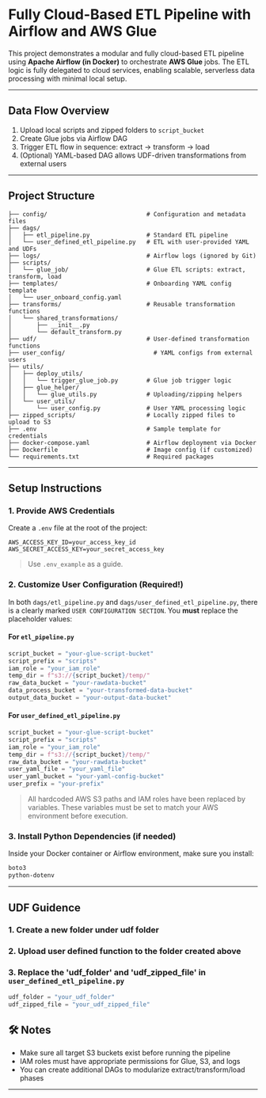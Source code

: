 # Fully Cloud-Based ETL Pipeline with Airflow and AWS Glue

This project demonstrates a modular and fully cloud-based ETL pipeline using **Apache Airflow (in Docker)** to orchestrate **AWS Glue** jobs. The ETL logic is fully delegated to cloud services, enabling scalable, serverless data processing with minimal local setup.

---
## Data Flow Overview

1. Upload local scripts and zipped folders to `script_bucket`
2. Create Glue jobs via Airflow DAG
3. Trigger ETL flow in sequence: extract → transform → load
4. (Optional) YAML-based DAG allows UDF-driven transformations from external users

---

## Project Structure

```
├── config/                            # Configuration and metadata files
├── dags/
│   ├── etl_pipeline.py                # Standard ETL pipeline
│   └── user_defined_etl_pipeline.py   # ETL with user-provided YAML and UDFs
├── logs/                              # Airflow logs (ignored by Git)
├── scripts/
│   └── glue_job/                      # Glue ETL scripts: extract, transform, load
├── templates/                         # Onboarding YAML config template
│   └── user_onboard_config.yaml
├── transforms/                        # Reusable transformation functions
│   └── shared_transformations/
│       ├── __init__.py
│       └── default_transform.py
├── udf/                               # User-defined transformation functions
├── user_config/                         # YAML configs from external users
├── utils/
│   ├── deploy_utils/
│   │   └── trigger_glue_job.py        # Glue job trigger logic
│   ├── glue_helper/
│   │   └── glue_utils.py              # Uploading/zipping helpers
│   └── user_utils/
│       └── user_config.py             # User YAML processing logic
├── zipped_scripts/                    # Locally zipped files to upload to S3
├── .env                               # Sample template for credentials
├── docker-compose.yaml                # Airflow deployment via Docker
├── Dockerfile                         # Image config (if customized)
└── requirements.txt                   # Required packages
```

---

##  Setup Instructions

### 1. Provide AWS Credentials

Create a `.env` file at the root of the project:

```
AWS_ACCESS_KEY_ID=your_access_key_id
AWS_SECRET_ACCESS_KEY=your_secret_access_key
```
>  Use `.env_example` as a guide.
### 2. Customize User Configuration (Required!)

In both `dags/etl_pipeline.py` and `dags/user_defined_etl_pipeline.py`, there is a clearly marked `USER CONFIGURATION SECTION`. You **must** replace the placeholder values:

#### For `etl_pipeline.py`
```python
script_bucket = "your-glue-script-bucket"
script_prefix = "scripts"
iam_role = "your_iam_role"
temp_dir = f"s3://{script_bucket}/temp/"
raw_data_bucket = "your-rawdata-bucket"
data_process_bucket = "your-transformed-data-bucket"
output_data_bucket = "your-output-data-bucket"
```
#### For `user_defined_etl_pipeline.py`
```python
script_bucket = "your-glue-script-bucket"
script_prefix = "scripts"
iam_role = "your_iam_role"
temp_dir = f"s3://{script_bucket}/temp/"
raw_data_bucket = "your-rawdata-bucket"
user_yaml_file = "your_yaml_file"
user_yaml_bucket = "your-yaml-config-bucket"
user_prefix = "your-prefix"
```
> All hardcoded AWS S3 paths and IAM roles have been replaced by variables.
> These variables must be set to match your AWS environment before execution.

### 3. Install Python Dependencies (if needed)

Inside your Docker container or Airflow environment, make sure you install:

```txt
boto3
python-dotenv
```
---

##  UDF Guidence

### 1. Create a new folder under udf folder
### 2. Upload user defined function to the folder created above
### 3. Replace the 'udf_folder' and 'udf_zipped_file' in `user_defined_etl_pipeline.py`
```python
udf_folder = "your_udf_folder"
udf_zipped_file = "your_udf_zipped_file"
```

## 🛠️ Notes

* Make sure all target S3 buckets exist before running the pipeline
* IAM roles must have appropriate permissions for Glue, S3, and logs
* You can create additional DAGs to modularize extract/transform/load phases

---
